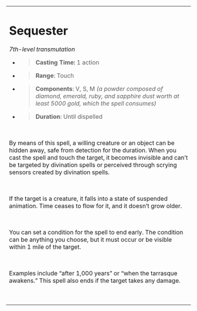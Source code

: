 <table><tbody><tr class="odd"><td><h1 id="sequester"><strong>Sequester</strong></h1><p><em>7th-level transmutation</em></p><ul><li><blockquote><p><strong>Casting Time:</strong> 1 action</p></blockquote></li><li><blockquote><p><strong>Range</strong>: Touch</p></blockquote></li><li><blockquote><p><strong>Components</strong>: V, S, M <em>(a powder composed of diamond, emerald, ruby, and sapphire dust worth at least 5000 gold, which the spell consumes)</em></p></blockquote></li><li><blockquote><p><strong>Duration</strong>: Until dispelled</p></blockquote></li></ul><p> </p><p>By means of this spell, a willing creature or an object can be hidden away, safe from detection for the duration. When you cast the spell and touch the target, it becomes invisible and can’t be targeted by divination spells or perceived through scrying sensors created by divination spells.</p><p> </p><p>If the target is a creature, it falls into a state of suspended animation. Time ceases to flow for it, and it doesn’t grow older.</p><p> </p><p>You can set a condition for the spell to end early. The condition can be anything you choose, but it must occur or be visible within 1 mile of the target.</p><p> </p><p>Examples include “after 1,000 years” or “when the tarrasque awakens.” This spell also ends if the target takes any damage.</p><p> </p></td></tr></tbody></table>